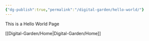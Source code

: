 ```yaml
---
{"dg-publish":true,"permalink":"/digital-garden/hello-world/"}
---
```


This is a Hello World Page

[[Digital-Garden/Home\|Digital-Garden/Home]]


